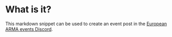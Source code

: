 # What is it?
This markdown snippet can be used to create an event post in the [European ARMA events Discord](https://discord.gg/WWkQ6Crm).


